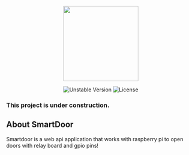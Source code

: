 <p align="center"><img width="200" src="https://mrjosh.ir/uploads/header.svg"></p>

<p align="center">
  <img src="https://img.shields.io/badge/unstable-develop-important.svg" alt="Unstable Version">
  <img src="https://img.shields.io/badge/license-MIT-blue.svg" alt="License">
</p>

### This project is under construction.

## About SmartDoor
Smartdoor is a web api application that works with raspberry pi to open doors with relay board and gpio pins!